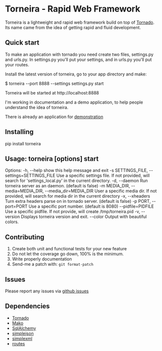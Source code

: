 Torneira - Rapid Web Framework
======================

Torneira is a lightweight and rapid web framework build on top of [Tornado](http://www.tornadoweb.org/).
Its name came from the idea of getting rapid and fluid development.

Quick start
---------------------

To make an application with tornado you need create two files, settings.py and urls.py.
In settings.py you'll put your settings, and in urls.py you'll put your routes.

Install the latest version of torneira, go to your app directory and make:

$ torneira --port 8888 --settings settings.py start

Torneira will be started at http://localhost:8888

I'm working in documentation and a demo application, to help people understand the idea of torneira.

There is already an application for [demonstration](https://github.com/marcelnicolay/torneira/tree/master/demo)

Installing
-----------------

pip install torneira

Usage: torneira [options] start
-------------------------

Options:
    -h, --help            show this help message and exit
    -s SETTINGS_FILE, --settings=SETTINGS_FILE
                        Use a specific settings file. If not provided, will
                        search for 'settings_local.py' in the current
                        directory.
    -d, --daemon          Run torneira server as an daemon. (default is false)
    -m MEDIA_DIR, --media=MEDIA_DIR, --media_dir=MEDIA_DIR
                        User a specific media dir. If not provided, will
                        search for media dir in the current directory
    -x, --xheaders        Turn extra headers parse on in tornado server.
                        (default is false)
    -p PORT, --port=PORT  Use a specific port number. (default is 8080)
    --pidfile=PIDFILE     Use a specific pidfile. If not provide, will create
                        /tmp/torneira.pid
    -v, --version         Displays torneira version and exit.
    --color               Output with beautiful colors.


Contributing
--------------------

 1. Create both unit and functional tests for your new feature
 2. Do not let the coverage go down, 100% is the minimum.
 3. Write properly documentation
 4. Send-me a patch with: ``git format-patch``

Issues
------

Please report any issues via [github issues](https://github.com/marcelnicolay/torneira/issues)

Dependencies
--------------------

 * [Tornado](http://www.tornadoweb.org/)
 * [Mako](http://www.makotemplates.org/)
 * [SqlAlchemy](http://www.sqlalchemy.org/)
 * [simplejson](http://code.google.com/p/simplejson/)
 * [simplexml](https://github.com/marcelnicolay/simplexml/)
 * [routes](http://routes.groovie.org)